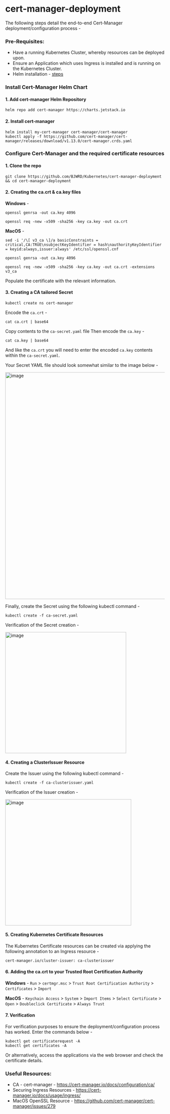 # cert-manager-deployment
The following steps detail the end-to-end Cert-Manager deployment/configuration process -

### Pre-Requisites:
* Have a running Kubernetes Cluster, whereby resources can be deployed upon.
* Ensure an Application which uses Ingress is installed and is running on the Kubernetes Cluster.
* Helm installation - [steps](https://helm.sh/docs/intro/quickstart/)

### Install Cert-Manager Helm Chart
#### 1. Add cert-manager Helm Repository
    helm repo add cert-manager https://charts.jetstack.io

#### 2. Install cert-manager 
    helm install my-cert-manager cert-manager/cert-manager
    kubectl apply -f https://github.com/cert-manager/cert-manager/releases/download/v1.13.0/cert-manager.crds.yaml
    
### Configure Cert-Manager and the required certificate resources
#### 1.	Clone the repo
    git clone https://github.com/BJWRD/Kubernetes/cert-manager-deployment && cd cert-manager-deployment

#### 2. Creating the ca.crt & ca.key files

**Windows** -

    openssl genrsa -out ca.key 4096

    openssl req -new -x509 -sha256 -key ca.key -out ca.crt

**MacOS** -
    
    sed -i '/\[ v3_ca \]/a basicConstraints = critical,CA:TRUE\nsubjectKeyIdentifier = hash\nauthorityKeyIdentifier = keyid:always,issuer:always' /etc/ssl/openssl.cnf

    openssl genrsa -out ca.key 4096

    openssl req -new -x509 -sha256 -key ca.key -out ca.crt -extensions v3_ca

Populate the certificate with the relevant information.

#### 3. Creating a CA tailored Secret 
    
    kubectl create ns cert-manager

Encode the `ca.crt` -

    cat ca.crt | base64

Copy contents to the `ca-secret.yaml` file 
Then encode the `ca.key` - 

    cat ca.key | base64
    
And like the `ca.crt` you will need to enter the encoded `ca.key` contents within the `ca-secret.yaml`.

Your Secret YAML file should look somewhat similar to the image below -

<img width="715" alt="image" src="https://github.com/BJWRD/Kubernetes/assets/83971386/122ca05a-917e-4a1f-984e-9e900b72803e">

Finally, create the Secret using the following kubectl command -

    kubectl create -f ca-secret.yaml

Verification of the Secret creation -

<img width="382" alt="image" src="https://github.com/BJWRD/Kubernetes/assets/83971386/45f8ef1b-3493-44e7-93af-cbca65a55186">

#### 4. Creating a ClusterIssuer Resource
Create the Issuer using the following kubectl command -

    kubectl create -f ca-clusterissuer.yaml

Verification of the Issuer creation -

<img width="398" alt="image" src="https://github.com/BJWRD/Kubernetes/assets/83971386/2e3c755a-877e-4ad7-9712-49fcc354e7f4">


#### 5. Creating Kubernetes Certificate Resources
The Kubernetes Certificate resources can be created via applying the following annotation to an Ingress resource -

    cert-manager.io/cluster-issuer: ca-clusterissuer
    
#### 6. Adding the ca.crt to your Trusted Root Certification Authority
 **Windows** - 
 `Run` > `certmgr.msc` > `Trust Root Certification Authority` > `Certificates` > `Import`
 
 **MacOS** - 
`Keychain Access` > `System` > `Import Items` > `Select Certificate` > ` Open` > `Doubleclick Certificate` > `Always Trust`

#### 7. Verification 
For verification purposes to ensure the deployment/configuration process has worked. Enter the commands below -

    kubectl get certificaterequest -A
    kubectl get certificates -A

Or alternatively, access the applications via the web browser and check the certificate details.

### Useful Resources:
* CA - cert-manager - https://cert-manager.io/docs/configuration/ca/
* Securing Ingress Resources - https://cert-manager.io/docs/usage/ingress/
* MacOS OpenSSL Resource - https://github.com/cert-manager/cert-manager/issues/279
